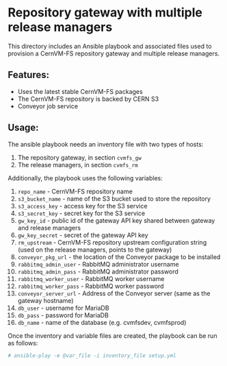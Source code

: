 Repository gateway with multiple release managers
=================================================

This directory includes an Ansible playbook and associated files used to provision a CernVM-FS repository gateway and multiple release managers.

Features:
---------

* Uses the latest stable CernVM-FS packages
* The CernVM-FS repository is backed by CERN S3
* Conveyor job service

Usage:
------

The ansible playbook needs an inventory file with two types of hosts:

1. The repository gateway, in section `cvmfs_gw`
2. The release managers, in section `cvmfs_rm`

Additionally, the playbook uses the following variables:

1. `repo_name` - CernVM-FS repository name
2. `s3_bucket_name` - name of the S3 bucket used to store the repository
3. `s3_access_key` - access key for the S3 service
4. `s3_secret_key` - secret key for the S3 service
5. `gw_key_id` - public id of the gateway API key shared between gateway and release managers
6. `gw_key_secret` - secret of the gateway API key
7. `rm_upstream` - CernVM-FS repository upstream configuration string (used on the release managers, points to the gateway)
8. `conveyor_pkg_url` - the location of the Conveyor package to be installed
9. `rabbitmq_admin_user` - RabbitMQ administrator username
10. `rabbitmq_admin_pass` - RabbitMQ administrator password
11. `rabbitmq_worker_user` - RabbitMQ worker username
12. `rabbitmq_worker_pass` - RabbitMQ worker password
13. `conveyor_server_url` - Address of the Conveyor server (same as the gateway hostname)
14. `db_user` - username for MariaDB
15. `db_pass` - password for MariaDB
16. `db_name` - name of the database (e.g. cvmfsdev, cvmfsprod)

Once the inventory and variable files are created, the playbook can be run as follows:

```bash
# ansible-play -e @var_file -i inventory_file setup.yml
```